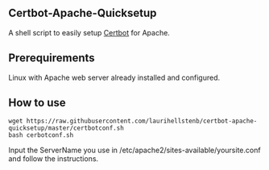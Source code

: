 ## Certbot-Apache-Quicksetup

A shell script to easily setup [Certbot](https://letsencrypt.org/) for Apache.

## Prerequirements

Linux with Apache web server already installed and configured. 

## How to use

```
wget https://raw.githubusercontent.com/laurihellstenb/certbot-apache-quicksetup/master/certbotconf.sh
bash cerbotconf.sh
```
Input the ServerName you use in /etc/apache2/sites-available/yoursite.conf and follow the instructions.
